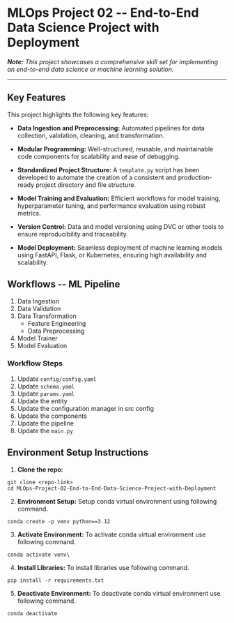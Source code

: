 # MLOps Project 02 -- End-to-End Data Science Project with Deployment

***Note:*** *This project showcases a comprehensive skill set for implementing an end-to-end data science or machine learning solution.*


----------------------------
## Key Features
This project highlights the following key features:

- **Data Ingestion and Preprocessing:**
Automated pipelines for data collection, validation, cleaning, and transformation.

- **Modular Programming:**
Well-structured, reusable, and maintainable code components for scalability and ease of debugging.

- **Standardized Project Structure:**
A `template.py` script has been developed to automate the creation of a consistent and production-ready project directory and file structure.

- **Model Training and Evaluation:**
Efficient workflows for model training, hyperparameter tuning, and performance evaluation using robust metrics.

<!-- - **Experiment Tracking:**
Integration with tools like MLflow, Weights & Biases, or TensorBoard to monitor experiments and results. -->

- **Version Control:**
Data and model versioning using DVC or other tools to ensure reproducibility and traceability.

<!-- - **CI/CD Pipelines:**
Automated testing, deployment, and integration processes leveraging tools like GitHub Actions, Jenkins, or Azure DevOps. -->

- **Model Deployment:**
Seamless deployment of machine learning models using FastAPI, Flask, or Kubernetes, ensuring high availability and scalability.

<!-- - **Monitoring and Logging:**
Real-time monitoring of deployed models for performance and drift detection, supported by structured logging. -->

<!-- - **Cloud Integration:**
Deployment and scalability powered by cloud platforms like AWS, Azure, or Google Cloud Platform (GCP). -->

<!-- - **Security and Compliance:**
Implementation of secure APIs, role-based access controls, and compliance with data privacy standards. -->

<!-- - **Scalable Storage Solutions:**
Efficient handling of large datasets with tools like Amazon S3, Google Cloud Storage, or Azure Blob Storage. -->

<!-- - **Visualization Dashboards:**
Interactive dashboards using tools like Streamlit or Dash to present key insights and metrics. -->

<!-- - **Automation and Orchestration:**
Workflow automation with tools like Apache Airflow, Prefect, or Dagster for streamlined pipeline execution. -->



## Workflows -- ML Pipeline
1. Data Ingestion
2. Data Validation
3. Data Transformation
    - Feature Engineering 
    - Data Preprocessing 
4. Model Trainer
5. Model Evaluation 


### Workflow Steps
1. Update `config/config.yaml`
2. Update `schema.yaml`
3. Update `params.yaml`
4. Update the entity
5. Update the configuration manager in src config 
6. Update the components 
7. Update the pipeline 
7. Update the `main.py`




## Environment Setup Instructions
1. **Clone the repo:**
```
git clone <repo-link>  
cd MLOps-Project-02-End-to-End-Data-Science-Project-with-Deployment  
```

2. **Environment Setup:**
Setup conda virtual environment using following command.
```
conda create -p venv python==3.12 
```

3. **Activate Environment:**
To activate conda virtual environment use following command.
```
conda activate venv\ 
```

4. **Install Libraries:**
To install libraries use following command.
```
pip install -r requirements.txt
```

5. **Deactivate Environment:**
To deactivate conda virtual environment use following command.
```
conda deactivate
```

